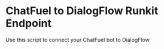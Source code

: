 # ChatFuel to DialogFlow Runkit Endpoint
Use this script to connect your ChatFuel bot to DialogFlow
